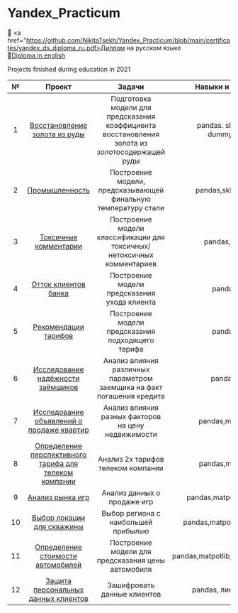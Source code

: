 # Yandex_Practicum

:scroll: <a href="https://github.com/NikitaTsekh/Yandex_Practicum/blob/main/certificates/yandex_ds_diploma_ru.pdf>Диплом на русском языке</a>     
:scroll:<a href="https://github.com/NikitaTsekh/Yandex_Practicum/blob/main/certificates/yandex_ds_diploma_en.pdf">Diploma in english</a>  

Projects finished during education in 2021

| №   | Проект  | Задачи |  Навыки и инструменты |
|:-------------:|:------------------:|:---:|:----:|
| 1   |  <a href="https://github.com/NikitaTsekh/Yandex_Practicum/tree/main/gold_recovery/">Восстановление золота из руды </a>  |  Подготовка модели для предсказания коэффициента восстановления золота из золотосодержащей руды | pandas. slkearn, numpy, dummy_regressor |
| 2   | <a href="https://github.com/NikitaTsekh/Yandex_Practicum/tree/main/final_project"/>Промышленность</a> |Построение модели, предсказывающей финальную температуру стали    | pandas,sklearn,matpotlib |
| 3   | <a href="https://github.com/NikitaTsekh/Yandex_Practicum/tree/main/toxic_comments/">Токсичные комментарии </a>  |  Построение модели классификации для токсичных/нетоксичных комментариев  |pandas,nltk,mystem  |
| 4   | <a href="https://github.com/NikitaTsekh/Yandex_Practicum/tree/main/bank_clients/">Отток клиентов банка</a>  |  Построение модели предсказания ухода клиента  |pandas,sklearn |
| 5   | <a href="https://github.com/NikitaTsekh/Yandex_Practicum/tree/main/tarifs_recommendation/">Рекомендации тарифов</a>  |  Построение модели предсказания подходящего тарифа  |pandas,sklearn |
| 6   | <a href="https://github.com/NikitaTsekh/Yandex_Practicum/tree/main/loantakers_creditability/">Исследование надёжности заёмщиков</a>  | Анализ влияния различных параметром заемщика на факт погашения кредита |pandas,Mystem |
| 7   | <a href="https://github.com/NikitaTsekh/Yandex_Practicum/tree/main/real_estate/">Исследование объявлений о продаже квартир</a>  |Анализ влияния разных факторов на цену недвижимости |pandas,matpotlib,plotly |
| 8   | <a href="https://github.com/NikitaTsekh/Yandex_Practicum/blob/main/tariff/readme/">Определение перспективного тарифа для телеком компании</a>|Анализ 2х тарифов телеком компании |pandas,matpotlib,scipy |
| 9   | <a href="https://github.com/NikitaTsekh/Yandex_Practicum/tree/main/gaming/">Анализ рынка игр</a>|Анализ данных о продаже игр |pandas,matpotlib,scipy,numpy |
| 10   | <a href="https://github.com/NikitaTsekh/Yandex_Practicum/tree/main/well_project/">Выбор локации для скважины</a>|Выбор региона с наибольшей прибылью|pandas,matpotlib,sklearn,numpy |
| 11   | <a href="https://github.com/NikitaTsekh/Yandex_Practicum/tree/main/autos/">Определение стоимости автомобилей</a>|Построение модели для предсказания цены автомобиля|pandas,matpotlib,sklearn,numpy,LGBM |
| 12   | <a href="https://github.com/NikitaTsekh/Yandex_Practicum/tree/main/personal_data/">Защита персональных данных клиентов</a>|Зашифровать данные клиентов|pandas, линейная алгебра |


